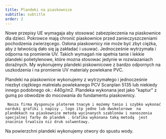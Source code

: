 ```yaml
---
title: Plandeki na piaskownice
subtitle: subtitle
order: 2
---
```


Nowe przepisy UE wymagaja aby stosować zabezpieczenia na piaskownice dla dzieci.
Pokrowce mają chronić piaskownice przed zanieczyszczeniami pochodzenia
zwierzęcego. Osłona piaskownicy nie może być zbyt ciężka, aby z łatwością dało
się ją zakładać i usuwać. Jednocześnie wytrzymała i odporna na promienie UV.
Takich wymagań nie spełnia tanie i lekkie plandeki polietylenowe, które mozna
stosowac jedynie w rozwiazaniach doraźnych. My wykonujemy plandeki piskownicowe
z bardzo odpornych na uszkodzenia i na promienie UV materialy powlekane PVC.

Plandeki na piaskownice wykonujemy z wytrzymałego i jednocześnie niezbyt
ciężkiego matreiału powlekanego PCV Scanplan 5135 lub niekiedy innego podobnego
ok.: 440g/m2. Plandeka wykonana jest jako "kaptur" z gumą po obwodzie do
mocowania do fundamentu piaskownicy.

     Nasza firma dysponuje ploterem tnacym i możemy tanio i szybko wykonać  narduki grafiki i napisy , logo itp jedno lub dwukolorowe  na plandekach na piaskownice metodą wycinanych szablonów i nanoszenia specjalnej farby do plandek . Grafika wykonana taką metodą  jest znacznie trwalsza niz druk solwentowy.

Na powierzchni plandeki wykonujemy otwory do spustu wody.
